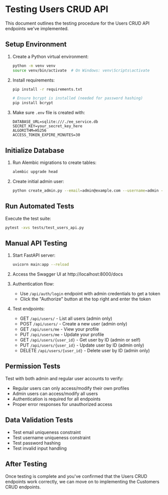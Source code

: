 # Testing Users CRUD API

This document outlines the testing procedure for the Users CRUD API endpoints we've implemented.

## Setup Environment

1. Create a Python virtual environment:
   ```bash
   python -m venv venv
   source venv/bin/activate  # On Windows: venv\Scripts\activate
   ```

2. Install requirements:
   ```bash
   pip install -r requirements.txt
   
   # Ensure bcrypt is installed (needed for password hashing)
   pip install bcrypt
   ```

3. Make sure `.env` file is created with:
   ```
   DATABASE_URL=sqlite:///./ee_service.db
   SECRET_KEY=your_secret_key_here
   ALGORITHM=HS256
   ACCESS_TOKEN_EXPIRE_MINUTES=30
   ```

## Initialize Database

1. Run Alembic migrations to create tables:
   ```bash
   alembic upgrade head
   ```

2. Create initial admin user:
   ```bash
   python create_admin.py --email=admin@example.com --username=admin --password=adminpassword --full-name="Admin User"
   ```

## Run Automated Tests

Execute the test suite:
```bash
pytest -xvs tests/test_users_api.py
```

## Manual API Testing

1. Start FastAPI server:
   ```bash
   uvicorn main:app --reload
   ```

2. Access the Swagger UI at http://localhost:8000/docs

3. Authentication flow:
   - Use `/api/auth/login` endpoint with admin credentials to get a token
   - Click the "Authorize" button at the top right and enter the token

4. Test endpoints:
   - GET `/api/users/` - List all users (admin only)
   - POST `/api/users/` - Create a new user (admin only)
   - GET `/api/users/me` - View your profile
   - PUT `/api/users/me` - Update your profile
   - GET `/api/users/{user_id}` - Get user by ID (admin or self)
   - PUT `/api/users/{user_id}` - Update user by ID (admin only)
   - DELETE `/api/users/{user_id}` - Delete user by ID (admin only)

## Permission Tests

Test with both admin and regular user accounts to verify:
- Regular users can only access/modify their own profiles
- Admin users can access/modify all users
- Authentication is required for all endpoints
- Proper error responses for unauthorized access

## Data Validation Tests

- Test email uniqueness constraint
- Test username uniqueness constraint 
- Test password hashing
- Test invalid input handling

## After Testing

Once testing is complete and you've confirmed that the Users CRUD endpoints work correctly, we can move on to implementing the Customers CRUD endpoints.
